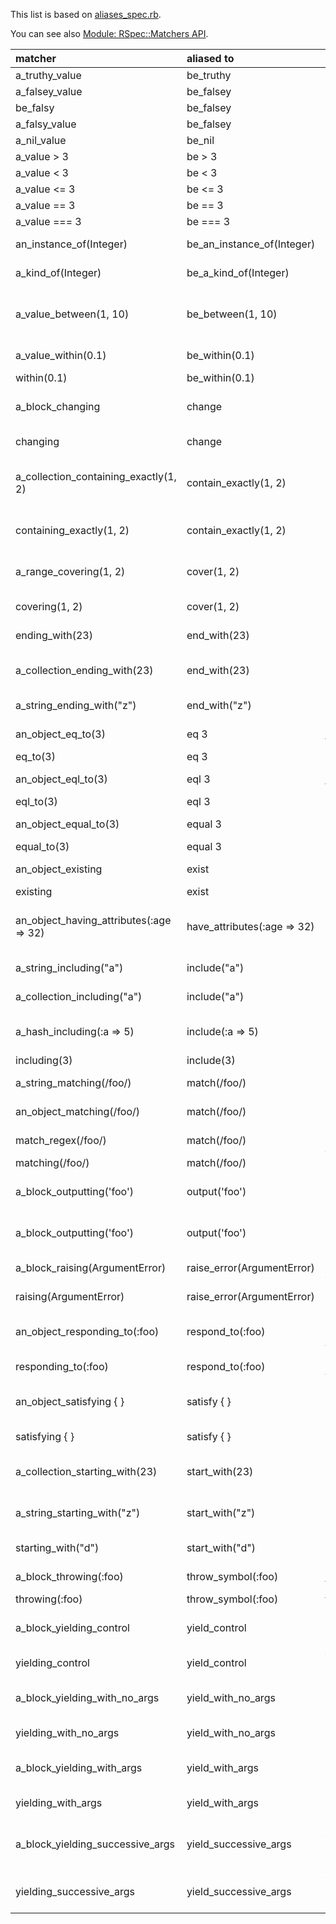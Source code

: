This list is based on [aliases_spec.rb](https://raw.githubusercontent.com/rspec/rspec-expectations/6f975b08c996b1014654334229d5d4b020055690/spec/rspec/matchers/aliases_spec.rb).

You can see also [Module: RSpec::Matchers API](http://rubydoc.info/github/rspec/rspec-expectations/RSpec/Matchers).

|matcher|aliased to|description|
|:------|:---------|:----------|
|a_truthy_value|be_truthy|a truthy value|
|a_falsey_value|be_falsey|a falsey value|
|be_falsy|be_falsey|be falsy|
|a_falsy_value|be_falsey|a falsy value|
|a_nil_value|be_nil|a nil value|
|a_value > 3|be > 3|a value > 3|
|a_value < 3|be < 3|a value < 3|
|a_value <= 3|be <= 3|a value <= 3|
|a_value == 3|be == 3|a value == 3|
|a_value === 3|be === 3|a value === 3|
|an_instance_of(Integer)|be_an_instance_of(Integer)|an instance of Integer|
|a_kind_of(Integer)|be_a_kind_of(Integer)|a kind of Integer|
|a_value_between(1, 10)|be_between(1, 10)|a value between 1 and 10 (inclusive)|
|a_value_within(0.1)|be_within(0.1)|a value within 0.1 of 3|
|within(0.1)|be_within(0.1)|within 0.1 of 3|
|a_block_changing|change|a block changing result|
|changing|change|changing result|
|a_collection_containing_exactly(1, 2)|contain_exactly(1, 2)|a collection containing exactly 1 and 2|
|containing_exactly(1, 2)|contain_exactly(1, 2)|containing exactly 1 and 2|
|a_range_covering(1, 2)|cover(1, 2)|a range covering 1 and 2|
|covering(1, 2)|cover(1, 2)|covering 1 and 2|
|ending_with(23)|end_with(23)|ending with 23|
|a_collection_ending_with(23)|end_with(23)|a collection ending with 23|
|a_string_ending_with("z")|end_with("z")|a string ending with 'z'|
|an_object_eq_to(3)|eq 3|an object eq to 3|
|eq_to(3)|eq 3|eq to 3|
|an_object_eql_to(3)|eql 3|an object eql to 3|
|eql_to(3)|eql 3|eql to 3|
|an_object_equal_to(3)|equal 3|an object equal to 3|
|equal_to(3)|equal 3|equal to 3|
|an_object_existing|exist|an object existing|
|existing|exist|existing|
|an_object_having_attributes(:age => 32)|have_attributes(:age => 32)|an object having attributes {:age => 32}|
|a_string_including("a")|include("a")|a string including 'a'|
|a_collection_including("a")|include("a")|a collection including 'a'|
|a_hash_including(:a => 5)|include(:a => 5)|a hash including {:a => 5}|
|including(3)|include(3)|including 3|
|a_string_matching(/foo/)|match(/foo/)|a string matching /foo/|
|an_object_matching(/foo/)|match(/foo/)|an object matching /foo/|
|match_regex(/foo/)|match(/foo/)|match regex /foo/|
|matching(/foo/)|match(/foo/)|matching /foo/|
|a_block_outputting('foo')|output('foo')|a block outputting 'foo' to stdout|
|a_block_outputting('foo')|output('foo')|a block outputting 'foo' to stderr|
|a_block_raising(ArgumentError)|raise_error(ArgumentError)|a block raising ArgumentError|
|raising(ArgumentError)|raise_error(ArgumentError)|raising ArgumentError|
|an_object_responding_to(:foo)|respond_to(:foo)|an object responding to #foo|
|responding_to(:foo)|respond_to(:foo)|responding to #foo|
|an_object_satisfying { }|satisfy { }|an object satisfying block|
|satisfying { }|satisfy { }|satisfying block|
|a_collection_starting_with(23)|start_with(23)|a collection starting with 23|
|a_string_starting_with("z")|start_with("z")|a string starting with 'z'|
|starting_with("d")|start_with("d")|starting with 'd'|
|a_block_throwing(:foo)|throw_symbol(:foo)|a block throwing :foo|
|throwing(:foo)|throw_symbol(:foo)|throwing :foo|
|a_block_yielding_control|yield_control|a block yielding control|
|yielding_control|yield_control|yielding control|
|a_block_yielding_with_no_args|yield_with_no_args|a block yielding with no args|
|yielding_with_no_args|yield_with_no_args|yielding with no args|
|a_block_yielding_with_args|yield_with_args|a block yielding with args|
|yielding_with_args|yield_with_args|yielding with args|
|a_block_yielding_successive_args|yield_successive_args|a block yielding successive args()|
|yielding_successive_args|yield_successive_args|yielding successive args()|
